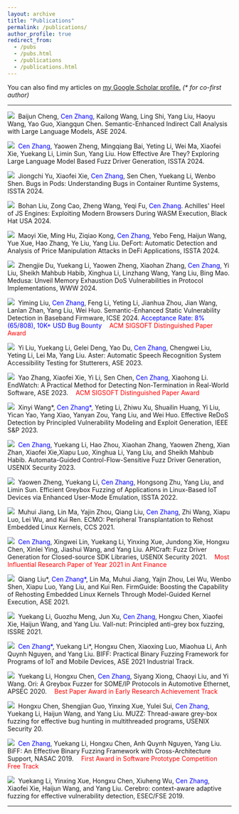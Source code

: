 ```yaml
---
layout: archive
title: "Publications"
permalink: /publications/
author_profile: true
redirect_from: 
  - /pubs
  - /pubs.html
  - /publications
  - /publications.html
---
```


You can also find my articles on <u><a href="{{author.googlescholar}}">my Google Scholar profile</a>.</u> <i>(* for co-first author)</i>

---

<p>
<a class="media" href="https://cenzhang.github.io/404.html" target="_blank"><img src="https://cenzhang.github.io/images/pdf.png"></a>&nbsp; Baijun Cheng,  <font color="blue">Cen Zhang</font>, Kailong Wang, Ling Shi, Yang Liu, Haoyu Wang, Yao Guo,  Xiangqun Chen. Semantic-Enhanced Indirect Call Analysis with Large Language Models, ASE 2024.
</p>

<p>
<a class="media" href="https://cenzhang.github.io/404.html" target="_blank"><img src="https://cenzhang.github.io/images/pdf.png"></a>&nbsp; <font color="blue">Cen Zhang</font>, Yaowen Zheng, Mingqiang Bai, Yeting Li, Wei Ma, Xiaofei Xie, Yuekang Li, Limin Sun, Yang Liu. How Effective Are They? Exploring Large Language Model Based Fuzz Driver Generation, ISSTA 2024.
</p>

<p>
<a class="media" href="https://cenzhang.github.io/404.html" target="_blank"><img src="https://cenzhang.github.io/images/pdf.png"></a>&nbsp; Jiongchi Yu, Xiaofei Xie, <font color="blue">Cen Zhang</font>, Sen Chen, Yuekang Li, Wenbo Shen. Bugs in Pods: Understanding Bugs in Container Runtime Systems, ISSTA 2024.
</p>

<p>
<a class="media" href="https://cenzhang.github.io/404.html" target="_blank"><img src="https://cenzhang.github.io/images/pdf.png"></a>&nbsp; Bohan Liu, Zong Cao, Zheng Wang, Yeqi Fu, <font color="blue">Cen Zhang</font>. Achilles' Heel of JS Engines: Exploiting Modern Browsers During WASM Execution, Black Hat USA 2024.
</p>

<p>
<a class="media" href="https://cenzhang.github.io/404.html" target="_blank"><img src="https://cenzhang.github.io/images/pdf.png"></a>&nbsp; Maoyi Xie, Ming Hu, Ziqiao Kong, <font color="blue">Cen Zhang</font>, Yebo Feng, Haijun Wang, Yue Xue, Hao Zhang, Ye Liu, Yang Liu. DeFort: Automatic Detection and Analysis of Price Manipulation Attacks in DeFi Applications, ISSTA 2024.
</p>

<p>
<a class="media" href="https://openreview.net/forum?id=uOwJEPtyOF" target="_blank"><img src="https://cenzhang.github.io/images/pdf.png"></a>&nbsp; Zhengjie Du, Yuekang Li, Yaowen Zheng, Xiaohan Zhang, <font color="blue">Cen Zhang</font>, Yi Liu, Sheikh Mahbub Habib, Xinghua Li, Linzhang Wang, Yang Liu, Bing Mao. Medusa: Unveil Memory Exhaustion DoS Vulnerabilities in Protocol Implementations, WWW 2024.
</p>

<p>
<a class="media" href="https://cenzhang.github.io/404.html" target="_blank"><img src="https://cenzhang.github.io/images/pdf.png"></a>&nbsp; Yiming Liu, <font color="blue">Cen Zhang</font>, Feng Li, Yeting Li, Jianhua Zhou, Jian Wang, Lanlan Zhan, Yang Liu, Wei Huo. Semantic-Enhanced Static Vulnerability Detection in Baseband Firmware, ICSE 2024. <font color="blue">Acceptance Rate: 8% (65/808), 10K+ USD Bug Bounty</font> <img src="https://cenzhang.github.io/images/award.gif" style="width: 13px;"><font color="red">ACM SIGSOFT Distinguished Paper Award</font>
</p>

<p>
<a class="media" href="https://cenzhang.github.io/404.html" target="_blank"><img src="https://cenzhang.github.io/images/pdf.png"></a>&nbsp; Yi Liu, Yuekang Li, Gelei Deng, Yao Du, <font color="blue">Cen Zhang</font>, Chengwei Liu, Yeting Li, Lei Ma, Yang Liu. Aster: Automatic Speech Recognition System Accessibility Testing for Stutterers, ASE 2023.
</p>

<p>
<a class="media" href="https://cenzhang.github.io/404.html" target="_blank"><img src="https://cenzhang.github.io/images/pdf.png"></a>&nbsp; Yao Zhang, Xiaofei Xie, Yi Li, Sen Chen, <font color="blue">Cen Zhang</font>, Xiaohong Li. EndWatch: A Practical Method for Detecting Non-Termination in Real-World Software, ASE 2023.
<img src="https://cenzhang.github.io/images/award.gif" style="width: 13px;"><font color="red">ACM SIGSOFT Distinguished Paper Award</font>
</p>

<p>
<a class="media" href="https://cenzhang.github.io/files/pubs/2023-ieeesp-rengar.pdf" target="_blank"><img src="https://cenzhang.github.io/images/pdf.png"></a>&nbsp; Xinyi Wang*, <font color="blue">Cen Zhang*</font>, Yeting Li, Zhiwu Xu, Shuailin Huang, Yi Liu, Yican Yao, Yang Xiao, Yanyan Zou, Yang Liu, and Wei Huo. Effective ReDoS Detection by Principled Vulnerability Modeling and Exploit Generation, IEEE S&P 2023.
</p>

<p>
<a class="media" href="https://www.usenix.org/conference/usenixsecurity23/presentation/zhang-cen" target="_blank"><img src="https://cenzhang.github.io/images/pdf.png"></a>&nbsp; <font color="blue">Cen Zhang</font>, Yuekang Li, Hao Zhou, Xiaohan Zhang, Yaowen Zheng, Xian Zhan, Xiaofei Xie,Xiapu Luo, Xinghua Li, Yang Liu, and Sheikh Mahbub Habib. Automata-Guided Control-Flow-Sensitive Fuzz Driver Generation, USENIX Security 2023.
</p>

<p>
<a class="media" href="https://cenzhang.github.io/files/pubs/2022-issta-equafl.pdf" target="_blank"><img src="https://cenzhang.github.io/images/pdf.png"></a>&nbsp; Yaowen Zheng, Yuekang Li, <font color="blue">Cen Zhang</font>, Hongsong Zhu, Yang Liu, and Limin Sun. Efficient Greybox Fuzzing of Applications in Linux-Based IoT Devices via Enhanced User-Mode Emulation, ISSTA 2022.
</p>

<p>
<a class="media" href="https://cenzhang.github.io/files/pubs/2021-ccs-ecmo.pdf" target="_blank"><img src="https://cenzhang.github.io/images/pdf.png"></a>&nbsp; Muhui Jiang, Lin Ma, Yajin Zhou, Qiang Liu, <font color="blue">Cen Zhang</font>, Zhi Wang, Xiapu Luo, Lei Wu, and Kui Ren. ECMO: Peripheral Transplantation to Rehost Embedded Linux Kernels, CCS 2021.
</p>

<p>
<a class="media" href="https://www.usenix.org/conference/usenixsecurity21/presentation/zhang-cen" target="_blank"><img src="https://cenzhang.github.io/images/pdf.png"></a>&nbsp; <font color="blue">Cen Zhang</font>, Xingwei Lin, Yuekang Li, Yinxing Xue, Jundong Xie, Hongxu Chen, Xinlei Ying, Jiashui Wang, and Yang Liu. APICraft: Fuzz Driver Generation for Closed-source SDK Libraries, USENIX Security 2021.
<img src="https://cenzhang.github.io/images/award.gif" style="width: 13px;"><font color="red">Most Influential Research Paper of Year 2021 in Ant Finance</font>
</p>

<p>
<a class="media" href="https://cenzhang.github.io/files/pubs/2021-ase-firmguide.pdf" target="_blank"><img src="https://cenzhang.github.io/images/pdf.png"></a>&nbsp; Qiang Liu*, <font color="blue">Cen Zhang*</font>, Lin Ma, Muhui Jiang, Yajin Zhou, Lei Wu, Wenbo Shen, Xiapu Luo, Yang Liu, and Kui Ren. FirmGuide: Boosting the Capability of Rehosting Embedded Linux Kernels Through Model-Guided Kernel Execution, ASE 2021.
</p>

<p>
<a class="media" href="https://cenzhang.github.io/404.html" target="_blank"><img src="https://cenzhang.github.io/images/pdf.png"></a>&nbsp; Yuekang Li, Guozhu Meng, Jun Xu, <font color="blue">Cen Zhang</font>, Hongxu Chen, Xiaofei Xie, Haijun Wang, and Yang Liu. Vall-nut: Principled anti-grey box fuzzing, ISSRE 2021.
</p>

<p>
<a class="media" href="https://cenzhang.github.io/404.html" target="_blank"><img src="https://cenzhang.github.io/images/pdf.png"></a>&nbsp; <font color="blue">Cen Zhang*</font>, Yuekang Li*, Hongxu Chen, Xiaoxing Luo, Miaohua Li, Anh Quynh Nguyen, and Yang Liu. BIFF: Practical Binary Fuzzing Framework for Programs of IoT and Mobile Devices, ASE 2021 Industrial Track.
</p>

<p>
<a class="media" href="https://cenzhang.github.io/404.html" target="_blank"><img src="https://cenzhang.github.io/images/pdf.png"></a>&nbsp; Yuekang Li, Hongxu Chen, <font color="blue">Cen Zhang</font>, Siyang Xiong, Chaoyi Liu, and Yi Wang. Ori: A Greybox Fuzzer for SOME/IP Protocols in Automotive Ethernet, APSEC 2020.
<img src="https://cenzhang.github.io/images/award.gif" style="width: 13px;"><font color="red">Best Paper Award in Early Research Achievement Track</font>
</p>

<p>
<a class="media" href="https://cenzhang.github.io/404.html" target="_blank"><img src="https://cenzhang.github.io/images/pdf.png"></a>&nbsp; Hongxu Chen, Shengjian Guo, Yinxing Xue, Yulei Sui, <font color="blue">Cen Zhang</font>, Yuekang Li, Haijun Wang, and Yang Liu. MUZZ: Thread-aware grey-box fuzzing for effective bug hunting in multithreaded programs, USENIX Security 20.
</p>

<p>
<a class="media" href="https://cenzhang.github.io/404.html" target="_blank"><img src="https://cenzhang.github.io/images/pdf.png"></a>&nbsp; <font color="blue">Cen Zhang</font>, Yuekang Li, Hongxu Chen, Anh Quynh Nguyen, Yang Liu. BiFF: An Effective Binary Fuzzing Framework with Cross-Architecture Support, NASAC 2019.
<img src="https://cenzhang.github.io/images/award.gif" style="width: 13px;"><font color="red">First Award in Software Prototype Competition Free Track</font>
</p>

<p>
<a class="media" href="https://cenzhang.github.io/404.html" target="_blank"><img src="https://cenzhang.github.io/images/pdf.png"></a>&nbsp; Yuekang Li, Yinxing Xue, Hongxu Chen, Xiuheng Wu, <font color="blue">Cen Zhang</font>, Xiaofei Xie, Haijun Wang, and Yang Liu. Cerebro: context-aware adaptive fuzzing for effective vulnerability detection, ESEC/FSE 2019.
</p>

---
